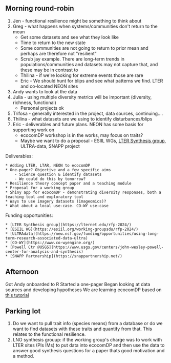 ## Morning round-robin

1. Jen - functional resilience might be something to think about
2. Greg - what happens when systems/communities don't return to the mean
    - Get some datasets and see what they look like
    - Time to return to the new state
    - Some communities are not going to return to prior mean and perhaps are therefore not "resilient"
    - Scrub jay example. There are long-term trends in populations/communities and datasets may not capture that, and these may be in contrast to 
    - Thilina - if we're looking for extreme events those are rare
    - Eric - We should hunt for blips and see what patterns we find. LTER and co-located NEON sites
3. Andy wants to look at the data
4. Julia - using multiple diversity metrics will be important (diversity, richness, functional)
    - Personal projects ok
5. Trifosa - generally interested in the project, data sources, continuing....
6. Thilina - what datasets are we using to identify disturbances/blips
7. Eric - deliverables and future plans. NEON has some basis for supporting work on
    - ecocomDP workshop is in the works, may focus on traits?
    - Maybe we want to do a proposal - ESIIL WGs, [LTER Synthesis group](https://lternet.edu/rfp-2024/), ULTRA-data, SNAPP project


Deliverables:

    * Adding LTER, LTAR, NEON to ecocomDP
    * One-pager? Objective and a few specific aims
        - Science question & identify datasets
        - We could do this by tomorrow?
    * Resilience theory concept paper and a teaching module
    * Proposal for a working group
    * Shiny app for ecocomDP - demonstrating diversity responses, both a teaching tool and exploratory tool
    * Ways to use imagery datasets (imageomics)?
    * What about a local use-case. CO-WY use-case

Funding opportunities:

    * [LTER Synthesis group](https://lternet.edu/rfp-2024/)
    * [ESIIL WG](https://esiil.org/working-groupsdu/rfp-2024/)
    * [ULTRAdata](https://new.nsf.gov/funding/opportunities/using-long-term-research-associated-data-ultra)
    * [CO-WY](https://www.co-wyengine.org/)
    * [Powell Ctr @USGS](https://www.usgs.gov/centers/john-wesley-powell-center-for-analysis-and-synthesis)
    * [SNAPP Partnership](https://snappartnership.net/)

## Afternoon

Got Andy onboarded to R
Started a one-pager
Began looking at data sources and developing hypotheses
We are learning ecocomDP based on [this tutorial](https://www.neonscience.org/resources/learning-hub/tutorials/neon-biodiversity-ecocomdp-cyverse)


## Parking lot

1. Do we want to pull trait info (species means) from a database or do we want to find datasets with these traits and quantify from that. This relates to the functional resilience.
2. LNO synthesis grouup: if the working group's charge was to work with LTER sites (PIs IMs) to put data into ecocomDP and then use the data to answer good synthesis questions for a paper thats good motivation and a method.